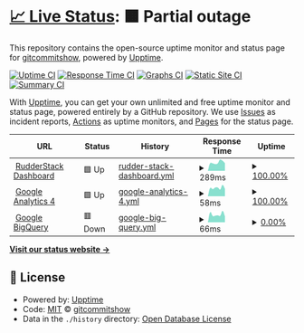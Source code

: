 # [📈 Live Status](https://gitcommitshow.github.io/status): <!--live status--> **🟧 Partial outage**

This repository contains the open-source uptime monitor and status page for [gitcommitshow](https://gitcommit.show/), powered by [Upptime](https://github.com/upptime/upptime).

[![Uptime CI](https://github.com/gitcommitshow/status/workflows/Uptime%20CI/badge.svg)](https://github.com/gitcommitshow/status/actions?query=workflow%3A%22Uptime+CI%22)
[![Response Time CI](https://github.com/gitcommitshow/status/workflows/Response%20Time%20CI/badge.svg)](https://github.com/gitcommitshow/status/actions?query=workflow%3A%22Response+Time+CI%22)
[![Graphs CI](https://github.com/gitcommitshow/status/workflows/Graphs%20CI/badge.svg)](https://github.com/gitcommitshow/status/actions?query=workflow%3A%22Graphs+CI%22)
[![Static Site CI](https://github.com/gitcommitshow/status/workflows/Static%20Site%20CI/badge.svg)](https://github.com/gitcommitshow/status/actions?query=workflow%3A%22Static+Site+CI%22)
[![Summary CI](https://github.com/gitcommitshow/status/workflows/Summary%20CI/badge.svg)](https://github.com/gitcommitshow/status/actions?query=workflow%3A%22Summary+CI%22)

With [Upptime](https://upptime.js.org), you can get your own unlimited and free uptime monitor and status page, powered entirely by a GitHub repository. We use [Issues](https://github.com/gitcommitshow/status/issues) as incident reports, [Actions](https://github.com/gitcommitshow/status/actions) as uptime monitors, and [Pages](https://gitcommitshow.github.io/status) for the status page.

<!--start: status pages-->
<!-- This summary is generated by Upptime (https://github.com/upptime/upptime) -->
<!-- Do not edit this manually, your changes will be overwritten -->
<!-- prettier-ignore -->
| URL | Status | History | Response Time | Uptime |
| --- | ------ | ------- | ------------- | ------ |
| <img alt="" src="https://icons.duckduckgo.com/ip3/app.rudderstack.com.ico" height="13"> [RudderStack Dashboard](https://app.rudderstack.com) | 🟩 Up | [rudder-stack-dashboard.yml](https://github.com/gitcommitshow/status/commits/HEAD/history/rudder-stack-dashboard.yml) | <details><summary><img alt="Response time graph" src="./graphs/rudder-stack-dashboard/response-time-week.png" height="20"> 289ms</summary><br><a href="https://gitcommitshow.github.io/status/history/rudder-stack-dashboard"><img alt="Response time 352" src="https://img.shields.io/endpoint?url=https%3A%2F%2Fraw.githubusercontent.com%2Fgitcommitshow%2Fstatus%2FHEAD%2Fapi%2Frudder-stack-dashboard%2Fresponse-time.json"></a><br><a href="https://gitcommitshow.github.io/status/history/rudder-stack-dashboard"><img alt="24-hour response time 265" src="https://img.shields.io/endpoint?url=https%3A%2F%2Fraw.githubusercontent.com%2Fgitcommitshow%2Fstatus%2FHEAD%2Fapi%2Frudder-stack-dashboard%2Fresponse-time-day.json"></a><br><a href="https://gitcommitshow.github.io/status/history/rudder-stack-dashboard"><img alt="7-day response time 289" src="https://img.shields.io/endpoint?url=https%3A%2F%2Fraw.githubusercontent.com%2Fgitcommitshow%2Fstatus%2FHEAD%2Fapi%2Frudder-stack-dashboard%2Fresponse-time-week.json"></a><br><a href="https://gitcommitshow.github.io/status/history/rudder-stack-dashboard"><img alt="30-day response time 215" src="https://img.shields.io/endpoint?url=https%3A%2F%2Fraw.githubusercontent.com%2Fgitcommitshow%2Fstatus%2FHEAD%2Fapi%2Frudder-stack-dashboard%2Fresponse-time-month.json"></a><br><a href="https://gitcommitshow.github.io/status/history/rudder-stack-dashboard"><img alt="1-year response time 352" src="https://img.shields.io/endpoint?url=https%3A%2F%2Fraw.githubusercontent.com%2Fgitcommitshow%2Fstatus%2FHEAD%2Fapi%2Frudder-stack-dashboard%2Fresponse-time-year.json"></a></details> | <details><summary><a href="https://gitcommitshow.github.io/status/history/rudder-stack-dashboard">100.00%</a></summary><a href="https://gitcommitshow.github.io/status/history/rudder-stack-dashboard"><img alt="All-time uptime 100.00%" src="https://img.shields.io/endpoint?url=https%3A%2F%2Fraw.githubusercontent.com%2Fgitcommitshow%2Fstatus%2FHEAD%2Fapi%2Frudder-stack-dashboard%2Fuptime.json"></a><br><a href="https://gitcommitshow.github.io/status/history/rudder-stack-dashboard"><img alt="24-hour uptime 100.00%" src="https://img.shields.io/endpoint?url=https%3A%2F%2Fraw.githubusercontent.com%2Fgitcommitshow%2Fstatus%2FHEAD%2Fapi%2Frudder-stack-dashboard%2Fuptime-day.json"></a><br><a href="https://gitcommitshow.github.io/status/history/rudder-stack-dashboard"><img alt="7-day uptime 100.00%" src="https://img.shields.io/endpoint?url=https%3A%2F%2Fraw.githubusercontent.com%2Fgitcommitshow%2Fstatus%2FHEAD%2Fapi%2Frudder-stack-dashboard%2Fuptime-week.json"></a><br><a href="https://gitcommitshow.github.io/status/history/rudder-stack-dashboard"><img alt="30-day uptime 100.00%" src="https://img.shields.io/endpoint?url=https%3A%2F%2Fraw.githubusercontent.com%2Fgitcommitshow%2Fstatus%2FHEAD%2Fapi%2Frudder-stack-dashboard%2Fuptime-month.json"></a><br><a href="https://gitcommitshow.github.io/status/history/rudder-stack-dashboard"><img alt="1-year uptime 100.00%" src="https://img.shields.io/endpoint?url=https%3A%2F%2Fraw.githubusercontent.com%2Fgitcommitshow%2Fstatus%2FHEAD%2Fapi%2Frudder-stack-dashboard%2Fuptime-year.json"></a></details>
| <img alt="" src="https://icons.duckduckgo.com/ip3/www.google-analytics.com.ico" height="13"> [Google Analytics 4](https://www.google-analytics.com/collect) | 🟩 Up | [google-analytics-4.yml](https://github.com/gitcommitshow/status/commits/HEAD/history/google-analytics-4.yml) | <details><summary><img alt="Response time graph" src="./graphs/google-analytics-4/response-time-week.png" height="20"> 58ms</summary><br><a href="https://gitcommitshow.github.io/status/history/google-analytics-4"><img alt="Response time 57" src="https://img.shields.io/endpoint?url=https%3A%2F%2Fraw.githubusercontent.com%2Fgitcommitshow%2Fstatus%2FHEAD%2Fapi%2Fgoogle-analytics-4%2Fresponse-time.json"></a><br><a href="https://gitcommitshow.github.io/status/history/google-analytics-4"><img alt="24-hour response time 51" src="https://img.shields.io/endpoint?url=https%3A%2F%2Fraw.githubusercontent.com%2Fgitcommitshow%2Fstatus%2FHEAD%2Fapi%2Fgoogle-analytics-4%2Fresponse-time-day.json"></a><br><a href="https://gitcommitshow.github.io/status/history/google-analytics-4"><img alt="7-day response time 58" src="https://img.shields.io/endpoint?url=https%3A%2F%2Fraw.githubusercontent.com%2Fgitcommitshow%2Fstatus%2FHEAD%2Fapi%2Fgoogle-analytics-4%2Fresponse-time-week.json"></a><br><a href="https://gitcommitshow.github.io/status/history/google-analytics-4"><img alt="30-day response time 60" src="https://img.shields.io/endpoint?url=https%3A%2F%2Fraw.githubusercontent.com%2Fgitcommitshow%2Fstatus%2FHEAD%2Fapi%2Fgoogle-analytics-4%2Fresponse-time-month.json"></a><br><a href="https://gitcommitshow.github.io/status/history/google-analytics-4"><img alt="1-year response time 57" src="https://img.shields.io/endpoint?url=https%3A%2F%2Fraw.githubusercontent.com%2Fgitcommitshow%2Fstatus%2FHEAD%2Fapi%2Fgoogle-analytics-4%2Fresponse-time-year.json"></a></details> | <details><summary><a href="https://gitcommitshow.github.io/status/history/google-analytics-4">100.00%</a></summary><a href="https://gitcommitshow.github.io/status/history/google-analytics-4"><img alt="All-time uptime 100.00%" src="https://img.shields.io/endpoint?url=https%3A%2F%2Fraw.githubusercontent.com%2Fgitcommitshow%2Fstatus%2FHEAD%2Fapi%2Fgoogle-analytics-4%2Fuptime.json"></a><br><a href="https://gitcommitshow.github.io/status/history/google-analytics-4"><img alt="24-hour uptime 100.00%" src="https://img.shields.io/endpoint?url=https%3A%2F%2Fraw.githubusercontent.com%2Fgitcommitshow%2Fstatus%2FHEAD%2Fapi%2Fgoogle-analytics-4%2Fuptime-day.json"></a><br><a href="https://gitcommitshow.github.io/status/history/google-analytics-4"><img alt="7-day uptime 100.00%" src="https://img.shields.io/endpoint?url=https%3A%2F%2Fraw.githubusercontent.com%2Fgitcommitshow%2Fstatus%2FHEAD%2Fapi%2Fgoogle-analytics-4%2Fuptime-week.json"></a><br><a href="https://gitcommitshow.github.io/status/history/google-analytics-4"><img alt="30-day uptime 100.00%" src="https://img.shields.io/endpoint?url=https%3A%2F%2Fraw.githubusercontent.com%2Fgitcommitshow%2Fstatus%2FHEAD%2Fapi%2Fgoogle-analytics-4%2Fuptime-month.json"></a><br><a href="https://gitcommitshow.github.io/status/history/google-analytics-4"><img alt="1-year uptime 100.00%" src="https://img.shields.io/endpoint?url=https%3A%2F%2Fraw.githubusercontent.com%2Fgitcommitshow%2Fstatus%2FHEAD%2Fapi%2Fgoogle-analytics-4%2Fuptime-year.json"></a></details>
| <img alt="" src="https://icons.duckduckgo.com/ip3/bigquery.googleapis.com.ico" height="13"> [Google BigQuery](https://bigquery.googleapis.com) | 🟥 Down | [google-big-query.yml](https://github.com/gitcommitshow/status/commits/HEAD/history/google-big-query.yml) | <details><summary><img alt="Response time graph" src="./graphs/google-big-query/response-time-week.png" height="20"> 66ms</summary><br><a href="https://gitcommitshow.github.io/status/history/google-big-query"><img alt="Response time 65" src="https://img.shields.io/endpoint?url=https%3A%2F%2Fraw.githubusercontent.com%2Fgitcommitshow%2Fstatus%2FHEAD%2Fapi%2Fgoogle-big-query%2Fresponse-time.json"></a><br><a href="https://gitcommitshow.github.io/status/history/google-big-query"><img alt="24-hour response time 50" src="https://img.shields.io/endpoint?url=https%3A%2F%2Fraw.githubusercontent.com%2Fgitcommitshow%2Fstatus%2FHEAD%2Fapi%2Fgoogle-big-query%2Fresponse-time-day.json"></a><br><a href="https://gitcommitshow.github.io/status/history/google-big-query"><img alt="7-day response time 66" src="https://img.shields.io/endpoint?url=https%3A%2F%2Fraw.githubusercontent.com%2Fgitcommitshow%2Fstatus%2FHEAD%2Fapi%2Fgoogle-big-query%2Fresponse-time-week.json"></a><br><a href="https://gitcommitshow.github.io/status/history/google-big-query"><img alt="30-day response time 64" src="https://img.shields.io/endpoint?url=https%3A%2F%2Fraw.githubusercontent.com%2Fgitcommitshow%2Fstatus%2FHEAD%2Fapi%2Fgoogle-big-query%2Fresponse-time-month.json"></a><br><a href="https://gitcommitshow.github.io/status/history/google-big-query"><img alt="1-year response time 65" src="https://img.shields.io/endpoint?url=https%3A%2F%2Fraw.githubusercontent.com%2Fgitcommitshow%2Fstatus%2FHEAD%2Fapi%2Fgoogle-big-query%2Fresponse-time-year.json"></a></details> | <details><summary><a href="https://gitcommitshow.github.io/status/history/google-big-query">0.00%</a></summary><a href="https://gitcommitshow.github.io/status/history/google-big-query"><img alt="All-time uptime 0.00%" src="https://img.shields.io/endpoint?url=https%3A%2F%2Fraw.githubusercontent.com%2Fgitcommitshow%2Fstatus%2FHEAD%2Fapi%2Fgoogle-big-query%2Fuptime.json"></a><br><a href="https://gitcommitshow.github.io/status/history/google-big-query"><img alt="24-hour uptime 0.00%" src="https://img.shields.io/endpoint?url=https%3A%2F%2Fraw.githubusercontent.com%2Fgitcommitshow%2Fstatus%2FHEAD%2Fapi%2Fgoogle-big-query%2Fuptime-day.json"></a><br><a href="https://gitcommitshow.github.io/status/history/google-big-query"><img alt="7-day uptime 0.00%" src="https://img.shields.io/endpoint?url=https%3A%2F%2Fraw.githubusercontent.com%2Fgitcommitshow%2Fstatus%2FHEAD%2Fapi%2Fgoogle-big-query%2Fuptime-week.json"></a><br><a href="https://gitcommitshow.github.io/status/history/google-big-query"><img alt="30-day uptime 1.38%" src="https://img.shields.io/endpoint?url=https%3A%2F%2Fraw.githubusercontent.com%2Fgitcommitshow%2Fstatus%2FHEAD%2Fapi%2Fgoogle-big-query%2Fuptime-month.json"></a><br><a href="https://gitcommitshow.github.io/status/history/google-big-query"><img alt="1-year uptime 0.00%" src="https://img.shields.io/endpoint?url=https%3A%2F%2Fraw.githubusercontent.com%2Fgitcommitshow%2Fstatus%2FHEAD%2Fapi%2Fgoogle-big-query%2Fuptime-year.json"></a></details>

<!--end: status pages-->

[**Visit our status website →**](https://gitcommitshow.github.io/status)

## 📄 License

- Powered by: [Upptime](https://github.com/upptime/upptime)
- Code: [MIT](./LICENSE) © [gitcommitshow](https://gitcommit.show/)
- Data in the `./history` directory: [Open Database License](https://opendatacommons.org/licenses/odbl/1-0/)
